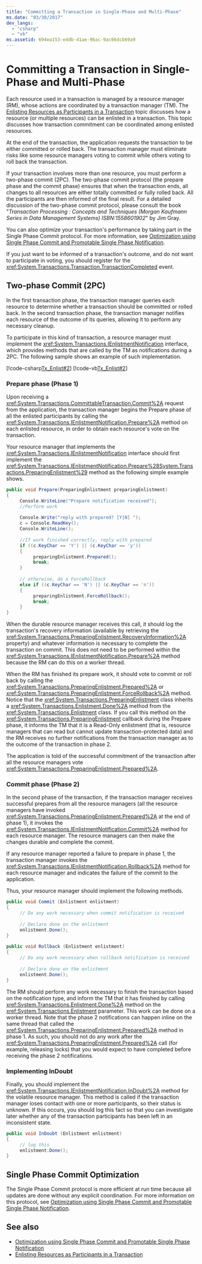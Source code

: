 ```yaml
---
title: "Committing a Transaction in Single-Phase and Multi-Phase"
ms.date: "03/30/2017"
dev_langs: 
  - "csharp"
  - "vb"
ms.assetid: 694ea153-e4db-41ae-96ac-9ac66dcb69a9
---
```

# Committing a Transaction in Single-Phase and Multi-Phase
Each resource used in a transaction is managed by a resource manager (RM), whose actions are coordinated by a transaction manager (TM). The [Enlisting Resources as Participants in a Transaction](../../../../docs/framework/data/transactions/enlisting-resources-as-participants-in-a-transaction.md) topic discusses how a resource (or multiple resources) can be enlisted in a transaction. This topic discusses how transaction commitment can be coordinated among enlisted resources.  
  
 At the end of the transaction, the application requests the transaction to be either committed or rolled back. The transaction manager must eliminate risks like some resource managers voting to commit while others voting to roll back the transaction.  
  
 If your transaction involves more than one resource, you must perform a two-phase commit (2PC). The two-phase commit protocol (the prepare phase and the commit phase) ensures that when the transaction ends, all changes to all resources are either totally committed or fully rolled back. All the participants are then informed of the final result. For a detailed discussion of the two-phase commit protocol, please consult the book "*Transaction Processing : Concepts and Techniques (Morgan Kaufmann Series in Data Management Systems) ISBN:1558601902*" by Jim Gray.  
  
 You can also optimize your transaction's performance by taking part in the Single Phase Commit protocol. For more information, see [Optimization using Single Phase Commit and Promotable Single Phase Notification](../../../../docs/framework/data/transactions/optimization-spc-and-promotable-spn.md).  
  
 If you just want to be informed of a transaction's outcome, and do not want to participate in voting, you should register for the <xref:System.Transactions.Transaction.TransactionCompleted> event.  
  
## Two-phase Commit (2PC)  
 In the first transaction phase, the transaction manager queries each resource to determine whether a transaction should be committed or rolled back. In the second transaction phase, the transaction manager notifies each resource of the outcome of its queries, allowing it to perform any necessary cleanup.  
  
 To participate in this kind of transaction, a resource manager must implement the <xref:System.Transactions.IEnlistmentNotification> interface, which provides methods that are called by the TM as notifications during a 2PC.  The following sample shows an example of such implementation.  
  
 [!code-csharp[Tx_Enlist#2](../../../../samples/snippets/csharp/VS_Snippets_CFX/tx_enlist/cs/enlist.cs#2)]
 [!code-vb[Tx_Enlist#2](../../../../samples/snippets/visualbasic/VS_Snippets_CFX/tx_enlist/vb/enlist.vb#2)]  
  
### Prepare phase (Phase 1)  
 Upon receiving a <xref:System.Transactions.CommittableTransaction.Commit%2A> request from the application, the transaction manager begins the Prepare phase of all the enlisted participants by calling the <xref:System.Transactions.IEnlistmentNotification.Prepare%2A> method on each enlisted resource, in order to obtain each resource's vote on the transaction.  
  
 Your resource manager that implements the <xref:System.Transactions.IEnlistmentNotification> interface should first implement the <xref:System.Transactions.IEnlistmentNotification.Prepare%28System.Transactions.PreparingEnlistment%29> method as the following simple example shows.  
  
```csharp
public void Prepare(PreparingEnlistment preparingEnlistment)  
{  
     Console.WriteLine("Prepare notification received");  
     //Perform work  
  
     Console.Write("reply with prepared? [Y|N] ");  
     c = Console.ReadKey();  
     Console.WriteLine();  
  
     //If work finished correctly, reply with prepared  
     if ((c.KeyChar == 'Y') || (c.KeyChar == 'y'))  
     {  
          preparingEnlistment.Prepared();  
          break;  
     }  
  
     // otherwise, do a ForceRollback  
     else if ((c.KeyChar == 'N') || (c.KeyChar == 'n'))  
     {  
          preparingEnlistment.ForceRollback();  
          break;  
     }  
}  
```  
  
 When the durable resource manager receives this call, it should log the transaction's recovery information (available by retrieving the <xref:System.Transactions.PreparingEnlistment.RecoveryInformation%2A> property) and whatever information is necessary to complete the transaction on commit. This does not need to be performed within the <xref:System.Transactions.IEnlistmentNotification.Prepare%2A> method because the RM can do this on a worker thread.  
  
 When the RM has finished its prepare work, it should vote to commit or roll back by calling the <xref:System.Transactions.PreparingEnlistment.Prepared%2A> or <xref:System.Transactions.PreparingEnlistment.ForceRollback%2A> method. Notice that the <xref:System.Transactions.PreparingEnlistment> class inherits a <xref:System.Transactions.Enlistment.Done%2A> method from the <xref:System.Transactions.Enlistment> class. If you call this method on the <xref:System.Transactions.PreparingEnlistment> callback during the Prepare phase, it informs the TM that it is a Read-Only enlistment (that is, resource managers that can read but cannot update transaction-protected data) and the RM receives no further notifications from the transaction manager as to the outcome of the transaction in phase 2.  
  
 The application is told of the successful commitment of the transaction after all the resource managers vote <xref:System.Transactions.PreparingEnlistment.Prepared%2A>.  
  
### Commit phase (Phase 2)  
 In the second phase of the transaction, if the transaction manager receives successful prepares from all the resource managers (all the resource managers have invoked <xref:System.Transactions.PreparingEnlistment.Prepared%2A> at the end of phase 1), it invokes the <xref:System.Transactions.IEnlistmentNotification.Commit%2A> method for each resource manager. The resource managers can then make the changes durable and complete the commit.  
  
 If any resource manager reported a failure to prepare in phase 1, the transaction manager invokes the <xref:System.Transactions.IEnlistmentNotification.Rollback%2A> method for each resource manager and indicates the failure of the commit to the application.  
  
 Thus, your resource manager should implement the following methods.  
  
```csharp
public void Commit (Enlistment enlistment)  
{  
     // Do any work necessary when commit notification is received  
  
     // Declare done on the enlistment  
     enlistment.Done();  
}  
  
public void Rollback (Enlistment enlistment)  
{  
     // Do any work necessary when rollback notification is received  
  
     // Declare done on the enlistment    
     enlistment.Done();    
}  
```  
  
 The RM should perform any work necessary to finish the transaction based on the notification type, and inform the TM that it has finished by calling <xref:System.Transactions.Enlistment.Done%2A> method on the <xref:System.Transactions.Enlistment> parameter. This work can be done on a worker thread. Note that the phase 2 notifications can happen inline on the same thread that called the <xref:System.Transactions.PreparingEnlistment.Prepared%2A> method in phase 1. As such, you should not do any work after the <xref:System.Transactions.PreparingEnlistment.Prepared%2A> call (for example, releasing locks) that you would expect to have completed before receiving the phase 2 notifications.  
  
### Implementing InDoubt  
 Finally, you should implement the <xref:System.Transactions.IEnlistmentNotification.InDoubt%2A> method for the volatile resource manager. This method is called if the transaction manager loses contact with one or more participants, so their status is unknown. If this occurs, you should log this fact so that you can investigate later whether any of the transaction participants has been left in an inconsistent state.  
  
```csharp
public void InDoubt (Enlistment enlistment)  
{  
     // log this  
     enlistment.Done();  
}  
```  
  
## Single Phase Commit Optimization  
 The Single Phase Commit protocol is more efficient at run time because all updates are done without any explicit coordination. For more information on this protocol, see [Optimization using Single Phase Commit and Promotable Single Phase Notification](../../../../docs/framework/data/transactions/optimization-spc-and-promotable-spn.md).  
  
## See also

- [Optimization using Single Phase Commit and Promotable Single Phase Notification](../../../../docs/framework/data/transactions/optimization-spc-and-promotable-spn.md)
- [Enlisting Resources as Participants in a Transaction](../../../../docs/framework/data/transactions/enlisting-resources-as-participants-in-a-transaction.md)
